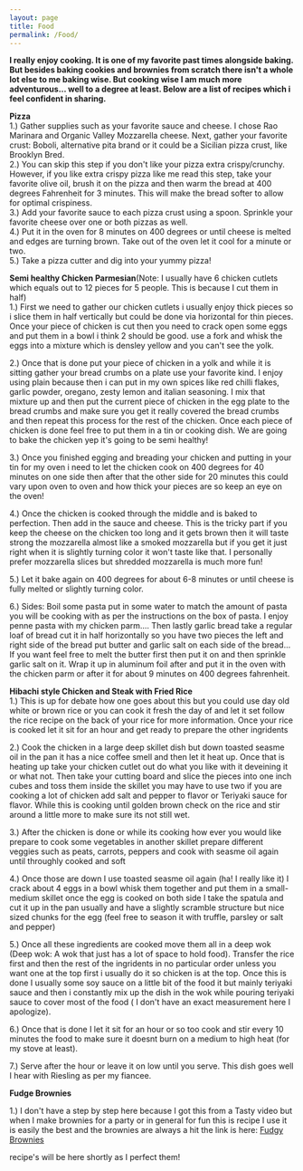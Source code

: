 ```yaml
---
layout: page
title: Food
permalink: /Food/
---
```



<b> I really enjoy cooking. It is one of my favorite past times alongside baking. But besides baking cookies and brownies from scratch there isn't a whole lot else to me baking wise. But cooking wise I am much more adventurous... well to a degree at least. Below are a list of recipes which i feel confident in sharing. </b>

**Pizza** <br />
1.) Gather supplies such as your favorite sauce and cheese. I chose Rao Marinara and Organic Valley Mozzarella cheese. Next, gather your favorite crust:  Boboli, alternative pita brand or it could be a Sicilian pizza crust, like Brooklyn Bred.<br />
2.) You can skip this step if you don't like your pizza extra crispy/crunchy. However, if you like extra crispy pizza like me read this step, take your favorite olive oil, brush it on the pizza and then warm the bread at 400 degrees Fahrenheit for 3 minutes. This will make the bread softer to allow for optimal crispiness.<br />
3.) Add your favorite sauce to each pizza crust using a spoon. Sprinkle your favorite cheese over one or both pizzas as well. <br />
4.) Put it in the oven for 8 minutes on 400 degrees or until cheese is melted and edges are turning brown. Take out of the oven let it cool for a minute or two.<br />
5.) Take a pizza cutter and dig into your yummy pizza!<br />

**Semi healthy Chicken Parmesian**(Note: I usually have 6 chicken cutlets which equals out to 12 pieces for 5 people. This is because I cut them in half)  <br />
1.) First we need to gather our chicken cutlets i usually enjoy thick pieces so i slice them in half vertically but could be done via horizontal for thin pieces.  Once your piece of chicken is cut then you need to crack open some eggs and put them in a bowl i think 2 should be good. use a fork and whisk the eggs into a mixture which is densley yellow and you can't see the yolk.<br />

2.) Once that is done put your piece of chicken in a yolk and while it is sitting gather your bread crumbs on a plate use your favorite kind. I enjoy using plain because then i can put in my own spices like red chilli flakes, garlic powder, oregano, zesty lemon and italian seasoning. I mix that mixture up and then put the current piece of chicken in the egg plate to the bread crumbs and make sure you get it really covered the bread crumbs and then repeat this process for the rest of the chicken. Once each piece of chicken is done feel free to put them in a tin or cooking dish. We are going to bake the chicken yep it's going to be semi healthy! <br />

3.) Once you finished egging and breading your chicken and putting in your tin for my oven i need to let the chicken cook on 400 degrees for 40 minutes on one side then after that the other side for 20 minutes this could vary upon oven to oven and how thick your pieces are so keep an eye on the oven! <br />

4.) Once the chicken is cooked through the middle and is baked to perfection. Then add in the sauce and cheese. This is the tricky part if you keep the cheese on the chicken too long and it gets brown then it will taste strong the mozzarella almost like a smoked mozzarella but if you get it just right when it is slightly turning color it won't taste like that. I personally prefer mozzarella slices but shredded mozzarella is much more fun! <br />

5.) Let it bake again on 400 degrees for about 6-8 minutes or until cheese is fully melted or slightly turning color. <br />

6.) Sides: Boil some pasta put in some water to match the amount of pasta you will be cooking with as per the instructions on the box of pasta. I enjoy penne pasta with my chicken parm.... Then lastly garlic bread take a regular loaf of bread cut it in half horizontally so you have two pieces the left and right side of the bread put butter and garlic salt on each side of the bread... If you want feel free to melt the butter first then put it on and then sprinkle garlic salt on it. Wrap it up in aluminum foil after and put it in the oven with the chicken parm or after it for about 9 minutes on 400 degrees fahrenheit. <br />

**Hibachi style Chicken and Steak with Fried Rice** <br />
1.) This is up for debate how one goes about this but you could use day old white or brown rice or you can cook it fresh the day of and let it set follow the rice recipe on the back of your rice for more information. Once your rice is cooked let it sit for an hour and get ready to prepare the other ingridents <br />

2.) Cook the chicken in a large deep skillet dish but down toasted seasme oil in the pan it has a nice coffee smell and then let it heat up. Once that is heating up take your chicken cutlet out do what you like with it deveining it or what not. Then take your cutting board and slice the pieces into one inch cubes and toss them inside the skillet you may have to use two if you are cooking a lot of chicken add salt and pepper to flavor or Teriyaki sauce for flavor. While this is cooking until golden brown check on the rice and stir around a little more to make sure its not still wet. <br />

3.) After the chicken is done or while its cooking how ever you would like prepare to cook some vegetables in another skillet prepare different veggies such as peats, carrots, peppers and cook with seasme oil again until throughly cooked and soft <br />

4.) Once those are down I use toasted seasme oil again (ha! I really like it) I crack about 4 eggs in a bowl whisk them together and put them in a small-medium skillet once the egg is cooked on both side I take the spatula and cut it up in the pan usually and have a slightly scramble structure but nice sized chunks for the egg (feel free to season it with truffle, parsley or salt and pepper) <br />

5.) Once all these ingredients are cooked move them all in a deep wok (Deep wok: A wok that just has a lot of space to hold food). Transfer the rice first and then the rest of the ingridents in no particular order unless you want one at the top first i usually do it so chicken is at the top. Once this is done I usually some soy sauce on a little bit of  the food it but mainly teriyaki sauce and then i constantly mix up the dish in the wok while pouring teriyaki sauce to cover most of the food ( I don't have an exact measurement here I apologize). <br />

6.) Once that is done I let it sit for an hour or so too cook and stir every 10 minutes the food to make sure it doesnt burn on a medium to high heat (for my stove at least). <br />

7.) Serve after the hour or leave it on low until you serve. This dish goes well I hear with Riesling as per my fiancee. <br />

**Fudge Brownies** <br />

1.) I don't have a step by step here because I got this from a Tasty video but when I make brownies for a party or in general for fun this is recipe I use it is easily the best and the brownies are always a hit the link is here: [Fudgy Brownies](https://tasty.co/recipe/the-best-fudgy-brownies) <br />



recipe's will be here shortly as I perfect them!
